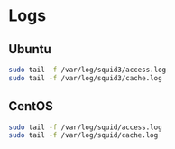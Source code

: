 # Logs

## Ubuntu

```sh
sudo tail -f /var/log/squid3/access.log
sudo tail -f /var/log/squid3/cache.log
```

## CentOS

```sh
sudo tail -f /var/log/squid/access.log
sudo tail -f /var/log/squid/cache.log
```

